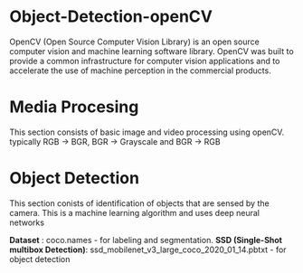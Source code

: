 # Object-Detection-openCV
OpenCV (Open Source Computer Vision Library) is an open source computer vision and machine learning software library. OpenCV was built to provide a common infrastructure for computer vision applications and to accelerate the use of machine perception in the commercial products.

# **Media Procesing**
This section consists of basic image and video processing using openCV. 
typically RGB -> BGR, BGR -> Grayscale and BGR -> RGB 

# **Object Detection**
 This section conists of identification of objects that are sensed by the camera. 
 This is a machine learning algorithm and uses deep neural networks
 
 **Dataset** : coco.names - for labeling and segmentation.
 **SSD (Single-Shot multibox Detection)**: ssd_mobilenet_v3_large_coco_2020_01_14.pbtxt -  for object detection
 
